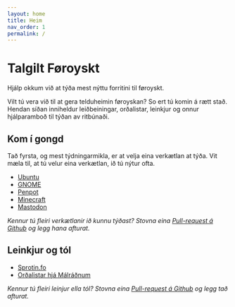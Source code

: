 ```yaml
---
layout: home
title: Heim
nav_order: 1
permalink: /
---
```


# Talgilt Føroyskt

Hjálp okkum við at týða mest nýttu forritini til føroyskt.

Vilt tú vera við til at gera telduheimin føroyskan? So ert tú komin á rætt stað. Hendan síðan inniheldur leiðbeiningar, orðalistar, leinkjur og onnur hjálparamboð til týðan av ritbúnaði.

## Kom í gongd

Tað fyrsta, og mest týdningarmikla, er at velja eina verkætlan at týða. Vit mæla til, at tú velur eina verkætlan, ið tú nýtur ofta.

* [Ubuntu](https://translations.launchpad.net/ubuntu)
* [GNOME](https://l10n.gnome.org/languages/fo/)
* [Penpot](https://hosted.weblate.org/projects/penpot/)
* [Minecraft](https://crowdin.com/project/minecraft/fo)
* [Mastodon](https://crowdin.com/project/mastodon/fo)

_Kennur tú fleiri verkætlanir ið kunnu týðast? Stovna eina [Pull-request á Github](https://github.com/foroyskt/umset) og legg hana afturat._

## Leinkjur og tól

* [Sprotin.fo](https://sprotin.fo/)
* [Orðalistar hjá Málráðnum](http://malrad.fo/page.php?Id=126&l=fo)

_Kennur tú fleiri leinjur ella tól? Stovna eina [Pull-request á Github](https://github.com/foroyskt/umset) og legg tað afturat._

